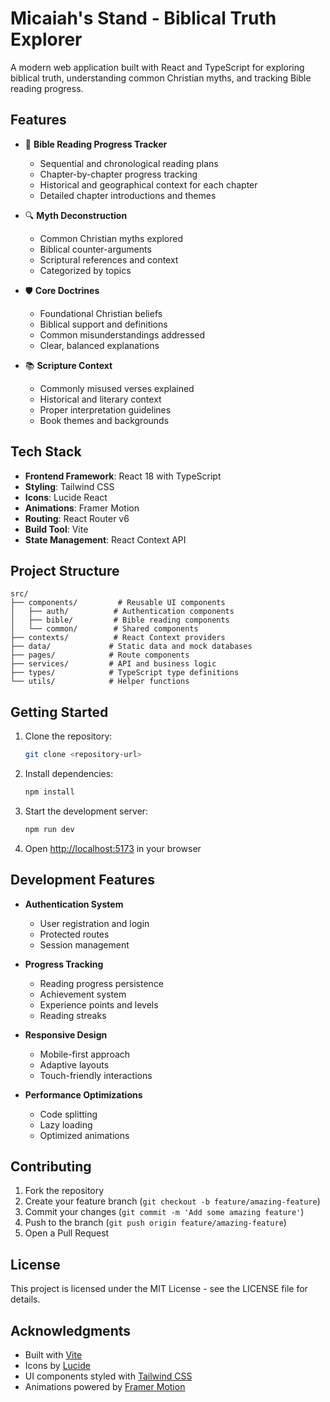 # Micaiah's Stand - Biblical Truth Explorer

A modern web application built with React and TypeScript for exploring biblical truth, understanding common Christian myths, and tracking Bible reading progress.

## Features

- 📖 **Bible Reading Progress Tracker**
  - Sequential and chronological reading plans
  - Chapter-by-chapter progress tracking
  - Historical and geographical context for each chapter
  - Detailed chapter introductions and themes

- 🔍 **Myth Deconstruction**
  - Common Christian myths explored
  - Biblical counter-arguments
  - Scriptural references and context
  - Categorized by topics

- 🛡️ **Core Doctrines**
  - Foundational Christian beliefs
  - Biblical support and definitions
  - Common misunderstandings addressed
  - Clear, balanced explanations

- 📚 **Scripture Context**
  - Commonly misused verses explained
  - Historical and literary context
  - Proper interpretation guidelines
  - Book themes and backgrounds

## Tech Stack

- **Frontend Framework**: React 18 with TypeScript
- **Styling**: Tailwind CSS
- **Icons**: Lucide React
- **Animations**: Framer Motion
- **Routing**: React Router v6
- **Build Tool**: Vite
- **State Management**: React Context API

## Project Structure

```
src/
├── components/         # Reusable UI components
│   ├── auth/          # Authentication components
│   ├── bible/         # Bible reading components
│   └── common/        # Shared components
├── contexts/          # React Context providers
├── data/             # Static data and mock databases
├── pages/            # Route components
├── services/         # API and business logic
├── types/            # TypeScript type definitions
└── utils/            # Helper functions
```

## Getting Started

1. Clone the repository:
   ```bash
   git clone <repository-url>
   ```

2. Install dependencies:
   ```bash
   npm install
   ```

3. Start the development server:
   ```bash
   npm run dev
   ```

4. Open [http://localhost:5173](http://localhost:5173) in your browser

## Development Features

- **Authentication System**
  - User registration and login
  - Protected routes
  - Session management

- **Progress Tracking**
  - Reading progress persistence
  - Achievement system
  - Experience points and levels
  - Reading streaks

- **Responsive Design**
  - Mobile-first approach
  - Adaptive layouts
  - Touch-friendly interactions

- **Performance Optimizations**
  - Code splitting
  - Lazy loading
  - Optimized animations

## Contributing

1. Fork the repository
2. Create your feature branch (`git checkout -b feature/amazing-feature`)
3. Commit your changes (`git commit -m 'Add some amazing feature'`)
4. Push to the branch (`git push origin feature/amazing-feature`)
5. Open a Pull Request

## License

This project is licensed under the MIT License - see the LICENSE file for details.

## Acknowledgments

- Built with [Vite](https://vitejs.dev/)
- Icons by [Lucide](https://lucide.dev/)
- UI components styled with [Tailwind CSS](https://tailwindcss.com/)
- Animations powered by [Framer Motion](https://www.framer.com/motion/)